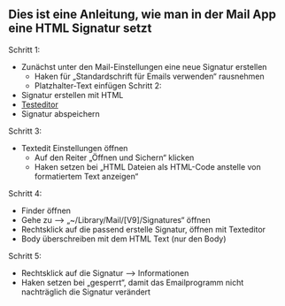 ## Dies ist eine Anleitung, wie man in der Mail App eine HTML Signatur setzt

Schritt 1:
- Zunächst unter den Mail-Einstellungen eine neue Signatur erstellen
    - Haken für „Standardschrift für Emails verwenden“ rausnehmen
    - Platzhalter-Text einfügen
Schritt 2:
- Signatur erstellen mit HTML
- [Testeditor]( https://followyoureyes.de/blog/email-client-signatur-online-erstellen)
- Signatur abspeichern

Schritt 3:
- Textedit Einstellungen öffnen
    - Auf den Reiter „Öffnen und Sichern“ klicken
    - Haken setzen bei „HTML Dateien als HTML-Code anstelle von formatiertem Text anzeigen“

Schritt 4:
- Finder öffnen
- Gehe zu —> „~/Library/Mail/[V9]/Signatures“ öffnen
- Rechtsklick auf die passend erstelle Signatur, öffnen mit Texteditor
- Body überschreiben mit dem HTML Text (nur den Body)

Schritt 5:
- Rechtsklick auf die Signatur —> Informationen
- Haken setzen bei „gesperrt“, damit das Emailprogramm nicht nachträglich die Signatur verändert
